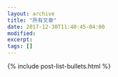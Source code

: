 ```yaml
---
layout: archive
title: "所有文章"
date: 2017-12-30T11:40:45-04:00
modified:
excerpt: 
tags: []
---
```


{% include post-list-bullets.html %}

